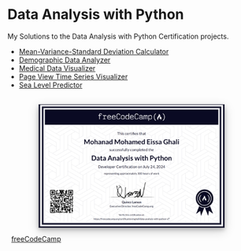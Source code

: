 # Data Analysis with Python

My Solutions to the Data Analysis with Python Certification projects.

- [Mean-Variance-Standard Deviation Calculator](./mean-variance-standard-deviation-calculator/)
- [Demographic Data Analyzer](./demographic-data-analyzer/)
- [Medical Data Visualizer](./medical-data-visualizer/)
- [Page View Time Series Visualizer](./page-view-time-series-visualizer/)
- [Sea Level Predictor](./sea-level-predictor/)

<br>
<img src="./Data-Analysis-with-Python.png"
     alt="Certificate"
     style="display: block; margin-right: auto; margin-left: auto; width: 75%;
     box-shadow: 0 4px 8px 0 rgba(0, 0, 0, 0.2), 0 6px 20px 0 rgba(0, 0, 0, 0.19)" />


&nbsp;&nbsp;[freeCodeCamp](https://www.freecodecamp.org/certification/mjcs-95/data-analysis-with-python-v7)
